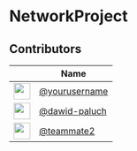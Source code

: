 # NetworkProject

## Contributors

|  | Name | 
| - | ---- | 
| <img src="https://avatars.githubusercontent.com/u/106036318?v=4" width="30"> | [@yourusername](https://github.com/yourusername) | 
| <img src="https://avatars.githubusercontent.com/u/183641468?v=4" width="30"> | [@dawid-paluch](https://github.com/dawid-paluch) | 
| <img src="https://github.com/teammate2.png" width="30"> | [@teammate2](https://github.com/teammate2) | 
